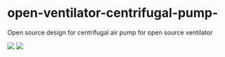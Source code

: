 # open-ventilator-centrifugal-pump-
Open source design for centrifugal air pump for open source ventilator


![](https://i.imgur.com/frPcdIW.png)
![](https://i.imgur.com/8JI1hcI.png)
